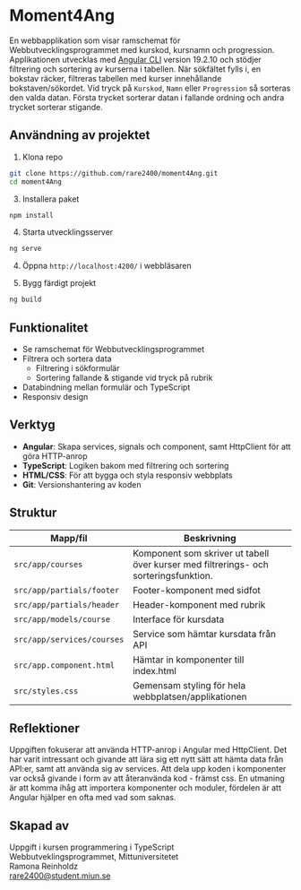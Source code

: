 # Moment4Ang

En webbapplikation som visar ramschemat för Webbutvecklingsprogrammet med kurskod, kursnamn och progression. Applikationen utvecklas med [Angular CLI](https://github.com/angular/angular-cli) version 19.2.10 och stödjer filtrering och sortering av kurserna i tabellen. När sökfältet fylls i, en bokstav räcker, 
filtreras tabellen med kurser innehållande bokstaven/sökordet. Vid tryck på `Kurskod`, `Namn` eller `Progression` så sorteras den valda datan. Första trycket
sorterar datan i fallande ordning och andra trycket sorterar stigande.


## Användning av projektet
1. Klona repo
```bash
git clone https://github.com/rare2400/moment4Ang.git
cd moment4Ang
```

3. Installera paket
```bash
npm install
```

4. Starta utvecklingsserver
```bash
ng serve
```
4. Öppna `http://localhost:4200/` i webbläsaren

5. Bygg färdigt projekt
```bash
ng build
```
## Funktionalitet
- Se ramschemat för Webbutvecklingsprogrammet
- Filtrera och sortera data
  - Filtrering i sökformulär
  - Sortering fallande & stigande vid tryck på rubrik
- Databindning mellan formulär och TypeScript
- Responsiv design

## Verktyg
- **Angular**: Skapa services, signals och component, samt HttpClient för att göra HTTP-anrop
- **TypeScript**: Logiken bakom med filtrering och sortering
- **HTML/CSS**: För att bygga och styla responsiv webbplats
- **Git**: Versionshantering av koden

## Struktur
| Mapp/fil                     | Beskrivning                                          |
| ---------------------------- | -----------------------------------------------------|
| `src/app/courses`            | Komponent som skriver ut tabell över kurser med filtrerings- och sorteringsfunktion. |
| `src/app/partials/footer`    | Footer-komponent med sidfot                          |
| `src/app/partials/header`    | Header-komponent med rubrik                          |
| `src/app/models/course`      | Interface för kursdata                               |
| `src/app/services/courses`   | Service som hämtar kursdata från API                 |
| `src/app.component.html`     | Hämtar in komponenter till index.html                |
| `src/styles.css`             | Gemensam styling för hela webbplatsen/applikationen  |

## Reflektioner
Uppgiften fokuserar att använda HTTP-anrop i Angular med HttpClient. Det har varit intressant och givande att lära sig ett nytt sätt att hämta data från API:er,
samt att använda sig av services. Att dela upp koden i komponenter var också givande i form av att återanvända kod - främst css. En utmaning är att komma ihåg
att importera komponenter och moduler, fördelen är att Angular hjälper en ofta med vad som saknas. 


## Skapad av
Uppgift i kursen programmering i TypeScript     
Webbutveklingsprogrammet, Mittuniversitetet     
Ramona Reinholdz     
[rare2400@student.miun.se](rare2400@student.miun.se)
